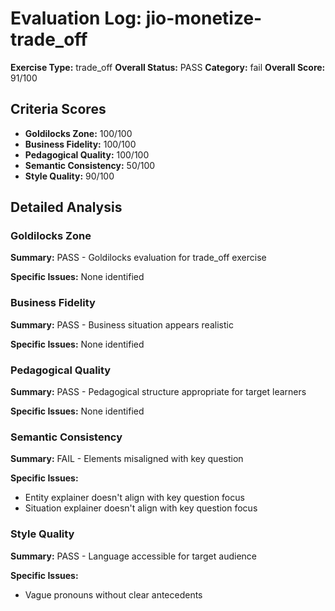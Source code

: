 # Evaluation Log: jio-monetize-trade_off

**Exercise Type:** trade_off
**Overall Status:** PASS
**Category:** fail
**Overall Score:** 91/100

## Criteria Scores

- **Goldilocks Zone:** 100/100
- **Business Fidelity:** 100/100
- **Pedagogical Quality:** 100/100
- **Semantic Consistency:** 50/100
- **Style Quality:** 90/100

## Detailed Analysis

### Goldilocks Zone
**Summary:** PASS - Goldilocks evaluation for trade_off exercise

**Specific Issues:** None identified

### Business Fidelity
**Summary:** PASS - Business situation appears realistic

**Specific Issues:** None identified

### Pedagogical Quality
**Summary:** PASS - Pedagogical structure appropriate for target learners

**Specific Issues:** None identified

### Semantic Consistency
**Summary:** FAIL - Elements misaligned with key question

**Specific Issues:**
- Entity explainer doesn't align with key question focus
- Situation explainer doesn't align with key question focus

### Style Quality
**Summary:** PASS - Language accessible for target audience

**Specific Issues:**
- Vague pronouns without clear antecedents

